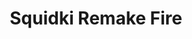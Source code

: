 ---
slug: squidki-remake-fire
title: Squidki Remake Fire
description: "Squidki Remake Fire is an exciting online game. Play for free directly in your browser!"
icon: /images/new_mods/Sprunki Remake Fire.png
url: https://wowtbc.net/sprunkin/sprunked-retake-fire/index.html
previewImage: /images/new_mods/Sprunki Remake Fire.png
type: new mods

# SEO配置
seo:
  title: "Squidki Remake Fire - Play Free Online Game | Fun Browser Games"
  description: "Squidki Remake Fire - Play this fun online game for free in your browser. No download required!"
  ogImage: "/images/new_mods/Sprunki Remake Fire.png"
  keywords: "squidki-remake-fire, online game, browser game, free game, new mods game, play online"

videoUrls:
  - https://www.youtube.com/embed/example1
  - https://www.youtube.com/embed/example2

whyPlay:
  title: "Why Play Squidki Remake Fire?"
  items:
    - "Immersive Gameplay: Squidki Remake Fire offers an engaging and immersive gaming experience that will keep you entertained for hours"
    - "Challenging Levels: Test your skills with increasingly difficult challenges and obstacles"
    - "Beautiful Graphics: Enjoy stunning visuals and smooth animations that bring the game world to life"
    - "Regular Updates: New content and features are added regularly to keep the game fresh and exciting"
    - "Free to Play: Experience all the fun without spending a penny"
    - "Community Features: Connect with other players, share strategies, and compete for high scores"
    - "Cross-Platform: Play on any device with a web browser, no downloads required"

features:
  title: "Key Features of Squidki Remake Fire"
  image: "/images/new_mods/Sprunki Remake Fire.png"
  items:
    - "Intuitive Controls: Easy to learn controls make Squidki Remake Fire accessible for players of all skill levels"
    - "Multiple Game Modes: Enjoy various gameplay options that provide different challenges and experiences"
    - "Character Customization: Personalize your gaming experience with unique characters and items"
    - "Achievement System: Complete special tasks to earn rewards and recognition"
    - "Leaderboards: Compete with players worldwide and see who can achieve the highest scores"

characteristics:
  title: "Game Characteristics"
  image: "/images/new_mods/Sprunki Remake Fire.png"
  items:
    - "Genre: New mods game with elements of strategy and skill"
    - "Difficulty: Suitable for both casual gamers and those seeking a challenge"
    - "Play Time: Quick sessions or extended gameplay, depending on your preference"
    - "Art Style: Vibrant and engaging visuals that enhance the gaming experience"
    - "Sound Design: Immersive audio that complements the gameplay perfectly"

info: "Squidki Remake Fire is an exciting online game that offers players a unique and engaging gaming experience. With its intuitive controls, stunning visuals, and challenging gameplay, Squidki Remake Fire provides hours of entertainment for players of all ages and skill levels. Whether you're looking for a quick gaming session during a break or an extended play session, Squidki Remake Fire delivers an immersive experience that will keep you coming back for more. The game features multiple levels of increasing difficulty, ensuring that players are constantly challenged as they progress. With regular updates adding new content and features, Squidki Remake Fire remains fresh and exciting, providing endless entertainment options for its growing community of players."

howToPlayIntro: "Welcome to Squidki Remake Fire! This guide will walk you through the basics and help you master the game. Whether you're a beginner or looking to improve your skills, these tips and instructions will enhance your gaming experience."

howToPlaySteps:
  - title: "Getting Started"
    description: "Begin your Squidki Remake Fire adventure by familiarizing yourself with the controls. Use your keyboard or mouse to navigate through the game interface. The tutorial will guide you through the basic mechanics and help you understand the objectives."
  - title: "Understanding the Objectives"
    description: "In Squidki Remake Fire, your main goal is to progress through levels by completing specific objectives. Each level presents unique challenges that require different strategies and approaches."
  - title: "Mastering the Controls"
    description: "Practice using the controls to improve your precision and reaction time. Squidki Remake Fire requires quick reflexes and strategic thinking to overcome obstacles and defeat opponents."
  - title: "Utilizing Power-ups"
    description: "Collect power-ups throughout the game to enhance your abilities and overcome difficult challenges. Each power-up offers unique advantages that can be crucial for success."
  - title: "Developing Strategies"
    description: "As you progress in Squidki Remake Fire, develop effective strategies for different scenarios. Analyze patterns, anticipate challenges, and adapt your approach to maximize your performance."

faq:
  title: "Frequently Asked Questions about Squidki Remake Fire"
  items:
    - question: "Is Squidki Remake Fire free to play?"
      answer: "Yes, Squidki Remake Fire is completely free to play directly in your web browser. No downloads or purchases are required to enjoy the full game experience."
    - question: "Can I play Squidki Remake Fire on mobile devices?"
      answer: "Yes, Squidki Remake Fire is optimized for both desktop and mobile play. You can enjoy the game on any device with a web browser and internet connection."
    - question: "Are there any in-game purchases?"
      answer: "While Squidki Remake Fire is free to play, there may be optional in-game purchases available for cosmetic items or additional features that don't affect core gameplay."
    - question: "How often is Squidki Remake Fire updated?"
      answer: "The developers regularly update Squidki Remake Fire with new content, features, and improvements based on player feedback and game performance."
    - question: "Can I play Squidki Remake Fire offline?"
      answer: "Currently, Squidki Remake Fire requires an internet connection to play as it's a browser-based online game."
    - question: "Is Squidki Remake Fire suitable for children?"
      answer: "Yes, Squidki Remake Fire is designed to be family-friendly and suitable for players of all ages."
    - question: "How do I report bugs or issues?"
      answer: "If you encounter any problems while playing Squidki Remake Fire, you can report them through the game's support page or contact the developers directly through their website."
    - question: "Still Have Questions?"
      answer: "If you have additional questions about Squidki Remake Fire that aren't covered in this FAQ, please visit our support center or contact our customer service team for assistance."
---